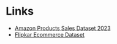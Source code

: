 
# Links

- [Amazon Products Sales Dataset 2023](https://www.kaggle.com/datasets/lokeshparab/amazon-products-dataset)
- [Flipkar Ecommerce Dataset](https://www.kaggle.com/datasets/atharvjairath/flipkart-ecommerce-dataset)